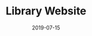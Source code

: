 ---
title: Library Website
date: 2019-07-15
website_url: https://qatar.library.georgetown.edu/
repository_url: https://github.com/robert-laws/project-june-2019-library-website-redevelopment
featured_image: library-website-home-page.png
description: "The website for the Georgetown University in Qatar library"
features:
  - Static site providing access to university library resources
  - Responsive design for mobile and tablet devices
tech_stack:
  - Gulp
  - Bootstrap 4
  - Pug
  - Sass
---